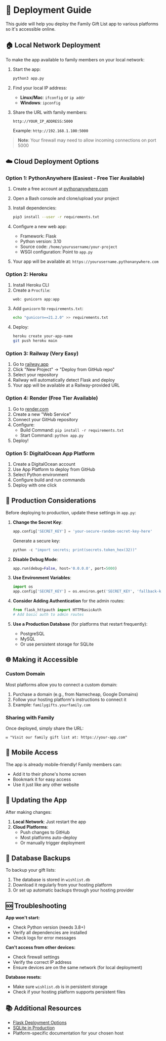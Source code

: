 # 🚀 Deployment Guide

This guide will help you deploy the Family Gift List app to various platforms so it's accessible online.

## 🏠 Local Network Deployment

To make the app available to family members on your local network:

1. Start the app:
   ```bash
   python3 app.py
   ```

2. Find your local IP address:
   - **Linux/Mac**: `ifconfig` or `ip addr`
   - **Windows**: `ipconfig`

3. Share the URL with family members:
   ```
   http://YOUR_IP_ADDRESS:5000
   ```
   
   Example: `http://192.168.1.100:5000`

> **Note**: Your firewall may need to allow incoming connections on port 5000

## ☁️ Cloud Deployment Options

### Option 1: PythonAnywhere (Easiest - Free Tier Available)

1. Create a free account at [pythonanywhere.com](https://www.pythonanywhere.com)
2. Open a Bash console and clone/upload your project
3. Install dependencies:
   ```bash
   pip3 install --user -r requirements.txt
   ```
4. Configure a new web app:
   - Framework: Flask
   - Python version: 3.10
   - Source code: `/home/yourusername/your-project`
   - WSGI configuration: Point to `app.py`

5. Your app will be available at: `https://yourusername.pythonanywhere.com`

### Option 2: Heroku

1. Install Heroku CLI
2. Create a `Procfile`:
   ```
   web: gunicorn app:app
   ```
3. Add `gunicorn` to `requirements.txt`:
   ```bash
   echo "gunicorn==21.2.0" >> requirements.txt
   ```
4. Deploy:
   ```bash
   heroku create your-app-name
   git push heroku main
   ```

### Option 3: Railway (Very Easy)

1. Go to [railway.app](https://railway.app)
2. Click "New Project" → "Deploy from GitHub repo"
3. Select your repository
4. Railway will automatically detect Flask and deploy
5. Your app will be available at a Railway-provided URL

### Option 4: Render (Free Tier Available)

1. Go to [render.com](https://render.com)
2. Create a new "Web Service"
3. Connect your GitHub repository
4. Configure:
   - Build Command: `pip install -r requirements.txt`
   - Start Command: `python app.py`
5. Deploy!

### Option 5: DigitalOcean App Platform

1. Create a DigitalOcean account
2. Use App Platform to deploy from GitHub
3. Select Python environment
4. Configure build and run commands
5. Deploy with one click

## 🔐 Production Considerations

Before deploying to production, update these settings in `app.py`:

1. **Change the Secret Key**:
   ```python
   app.config['SECRET_KEY'] = 'your-secure-random-secret-key-here'
   ```
   
   Generate a secure key:
   ```python
   python -c "import secrets; print(secrets.token_hex(32))"
   ```

2. **Disable Debug Mode**:
   ```python
   app.run(debug=False, host='0.0.0.0', port=5000)
   ```

3. **Use Environment Variables**:
   ```python
   import os
   app.config['SECRET_KEY'] = os.environ.get('SECRET_KEY', 'fallback-key')
   ```

4. **Consider Adding Authentication** for the admin routes:
   ```python
   from flask_httpauth import HTTPBasicAuth
   # Add basic auth to admin routes
   ```

5. **Use a Production Database** (for platforms that restart frequently):
   - PostgreSQL
   - MySQL
   - Or use persistent storage for SQLite

## 🌐 Making it Accessible

### Custom Domain

Most platforms allow you to connect a custom domain:

1. Purchase a domain (e.g., from Namecheap, Google Domains)
2. Follow your hosting platform's instructions to connect it
3. Example: `familygifts.yourfamily.com`

### Sharing with Family

Once deployed, simply share the URL:
```
✉️ "Visit our family gift list at: https://your-app.com"
```

## 📱 Mobile Access

The app is already mobile-friendly! Family members can:
- Add it to their phone's home screen
- Bookmark it for easy access
- Use it just like any other website

## 🔄 Updating the App

After making changes:

1. **Local Network**: Just restart the app
2. **Cloud Platforms**: 
   - Push changes to GitHub
   - Most platforms auto-deploy
   - Or manually trigger deployment

## 💾 Database Backups

To backup your gift lists:

1. The database is stored in `wishlist.db`
2. Download it regularly from your hosting platform
3. Or set up automatic backups through your hosting provider

## 🆘 Troubleshooting

**App won't start:**
- Check Python version (needs 3.8+)
- Verify all dependencies are installed
- Check logs for error messages

**Can't access from other devices:**
- Check firewall settings
- Verify the correct IP address
- Ensure devices are on the same network (for local deployment)

**Database resets:**
- Make sure `wishlist.db` is in persistent storage
- Check if your hosting platform supports persistent files

## 📚 Additional Resources

- [Flask Deployment Options](https://flask.palletsprojects.com/en/latest/deploying/)
- [SQLite in Production](https://www.sqlite.org/whentouse.html)
- Platform-specific documentation for your chosen host

